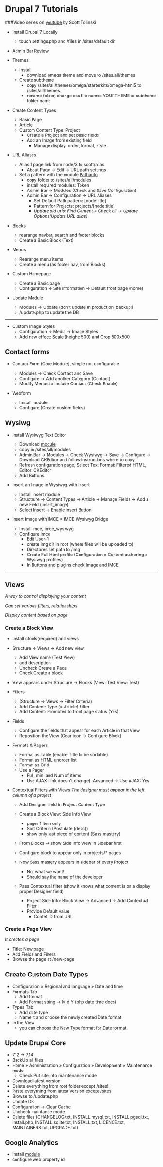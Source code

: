 # Drupal 7 Tutorials
###Video series on [youtube](https://www.youtube.com/watch?v=-cUWFLBZU5I&list=PL15BE2E8313A4E809&index=2) by Scott Tolinski

* Install Drupal 7 Locally
	* touch settings.php and /files in /sites/default dir

* Admin Bar Review

* Themes
	* Install
		* download [omega theme](https://www.drupal.org/project/omega) and move to /sites/all/themes
	* Create subtheme
		* copy /sites/all/themes/omega/starterkits/omega-html5 to /sites/all/themes
		* rename folder, change css file names YOURTHEME to subtheme folder name

* Create Content Types
	* Basic Page
	* Article
	* Custom Content Type: Project
		* Create a Project and set basic fields
		* Add an Image from existing field
			* Manage display: order, format, style

* URL Aliases
	* Alias 1 page link from node/3 to scott/alias 
		* About Page -> Edit -> URL path settings
	* Set a pattern with the module [Pathauto](https://www.drupal.org/project/pathauto)
		* copy folder to /sites/all/modules
		* install required modules: Token
		* Admin Bar -> Modules (Check and Save Configuration)
		* Admin Bar -> Configuration -> URL Aliases
			* Set Default Path pattern: [node:title]
			* Pattern for Projects: projects/[node:title]
			* _Update old urls: Find Content-> Check all -> Update Options(Update URL alias)_	

* Blocks
	* rearange navbar, search and footer blocks
	* Create a Basic Block (Text)

* Menus
	* Rearange menu items
	* Create a menu (as footer nav, from Blocks)

* Custom Homepage
	* Create a Basic page
	* Configuration -> Site information -> Default front page (home)

* Update Module
	* Modules -> Update (don't update in production, backup!)
	* /update.php to update the DB

----------------------------------
* Custom Image Styles
	* Configuration -> Media -> Image Styles
	* Add new effect: Scale (height: 500) and Crop 500x500


## Contact forms

* Contact Form (Core Module), simple not configurable
	* Modules -> Check Contact and Save
	* Configure -> Add another Category (Contact)
	* Modify Menus to include Contact (Check Enable)

* Webform
	* Install module
	* Configure (Create custom fields)

## Wysiwg

* Install Wysiwyg Text Editor
	* Download [module](https://www.drupal.org/project/wysiwyg)
	* copy in /sites/all/modules
	* Admin Bar -> Modules -> Check Wysiwyg -> Save -> Configure -> Download CKEditor and follow instructions where to copy
	* Refresh configuration page, Select Text Format: Filtered HTML, Editor: CKEditor
	* Add Buttons

* Insert an Image in Wysiwyg with Insert
	* Install Insert module
	* Structrure -> Content Types -> Article -> Manage Fields -> Add a new Field (insert_image)
	* Select Insert -> Enable insert Button

* Insert Image with IMCE * IMCE Wysiwyg Bridge
	* Install imce, imce_wysiwyg
	* Configure imce
		* Edit User-1
		* create img dir in root (where files will be uploaded to)
		* Directores set path to <root>/img
		* Create Full Html profile (Configuration » Content authoring » Wysiwyg profiles)
		* In Buttons and plugins check Image and IMCE

---------------------

## Views
_A way to control displaying your content_

_Can set various filters, relationships_

_Display content based on page_

### Create a Block View 
* Install ctools(required) and views
* Structure -> Views -> Add new view
	* Add View name (Test View)
	* add description
	* Uncheck Create a Page
	* Check Create a block
* View appears under Structure -> Blocks (View: Test View: Test)

* Filters
	* (Structure -> Views -> Filter Criteria)
	* Add Content: Type (= Article) Filter
	* Add Content: Promoted to front page status (Yes)

* Fields
	* Configure the fields that appear for each Article in that View
	* Reposition the View (Gear icon -> Configure Block)


* Formats & Pagers
	* Format as Table (enable Title to be sortable)
	* Format as HTML unorder list
	* Format as Grid
	* Use a Pager 
		* Full, mini and Num of items
		* Use AJAX (link doesn't change). Advanced -> Use AJAX: Yes


* Contextual Filters with Views
	_The designer must appear in the left column of a project_
	* Add Designer field in Project Content Type
	* Create a Block View: Side Info View
		* pager 1 item only
		* Sort Criteria (Post date (desc))
		* show only last piece of content (Sass mastery)
	* From Blocks -> show Side Info View in Sidebar first
	* Configure block to appear only in projects/* pages
	* Now Sass mastery appears in sidebar of every Project 
		* Not what we want!
		* Should say the name of the developer

	* Pass Contextual filter (show it knows what content is on a display proper Designer field)
		* Project Side Info: Block View -> Advanced -> Add Contextual Filter
		* Provide Default value
			* Contet ID from URL




### Create a Page View 
_It creates a page_

* Title: New page
* Add Fields and Filters
* Browse the page at /new-page




## Create Custom Date Types
* Configuration » Regional and language » Date and time
* Formats Tab
	* Add format 
	* Add Format string -> M d Y (php date time docs)
* Types Tab
	* Add date type
	* Name it and choose the newly created Date format
* In the View
	* you can choose the New Type format for Date format


## Update Drupal Core
* 7.12 -> 7.14
* BackUp all files
* Home » Administration » Configuration » Development » Maintenance mode
	* Check Put site into maintenance mode
* Download latest version
* Delete everything from root folder except /sites!!
* Paste everything from latest version except /sites
* Browse to /update.php
* Update DB
* Configuration -> Clear Cache
* Uncheck maintance mode
* Delete files
	(CHANGELOG.txt, INSTALL.mysql.txt, INSTALL.pgsql.txt, install.php, INSTALL.sqlite.txt, INSTALL.txt, LICENCE.txt, MAINTAINERS.txt, UPGRADE.txt)



## Google Analytics
* install [module](https://www.drupal.org/project/google_analytics)
* configure web property id




